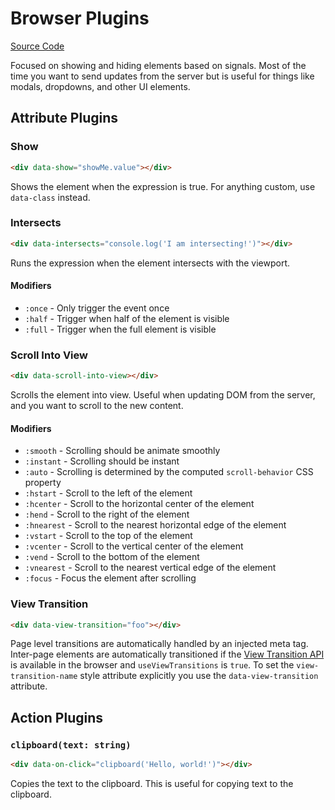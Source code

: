 # Browser Plugins

[Source Code](https://github.com/starfederation/datastar/blob/main/packages/library/src/lib/plugins/official/browser)

Focused on showing and hiding elements based on signals. Most of the time you want to send updates from the server but is useful for things like modals, dropdowns, and other UI elements.

## Attribute Plugins

### Show

```html
<div data-show="showMe.value"></div>
```

Shows the element when the expression is true. For anything custom, use `data-class` instead.

### Intersects

```html
<div data-intersects="console.log('I am intersecting!')"></div>
```

Runs the expression when the element intersects with the viewport.

#### Modifiers

- `:once` - Only trigger the event once
- `:half` - Trigger when half of the element is visible
- `:full` - Trigger when the full element is visible

### Scroll Into View

```html
<div data-scroll-into-view></div>
```

Scrolls the element into view. Useful when updating DOM from the server, and you want to scroll to the new content.

#### Modifiers

- `:smooth` - Scrolling should be animate smoothly
- `:instant` - Scrolling should be instant
- `:auto` - Scrolling is determined by the computed `scroll-behavior` CSS property
- `:hstart` - Scroll to the left of the element
- `:hcenter` - Scroll to the horizontal center of the element
- `:hend` - Scroll to the right of the element
- `:hnearest` - Scroll to the nearest horizontal edge of the element
- `:vstart` - Scroll to the top of the element
- `:vcenter` - Scroll to the vertical center of the element
- `:vend` - Scroll to the bottom of the element
- `:vnearest` - Scroll to the nearest vertical edge of the element
- `:focus` - Focus the element after scrolling

### View Transition

```html
<div data-view-transition="foo"></div>
```

Page level transitions are automatically handled by an injected meta tag. Inter-page elements are automatically transitioned if the [View Transition API](https://developer.mozilla.org/en-US/docs/Web/API/View_Transitions_API) is available in the browser and `useViewTransitions` is `true`. To set the `view-transition-name` style attribute explicitly you use the `data-view-transition` attribute.

## Action Plugins

### `clipboard(text: string)`

```html
<div data-on-click="clipboard('Hello, world!')"></div>
```

Copies the text to the clipboard. This is useful for copying text to the clipboard.
